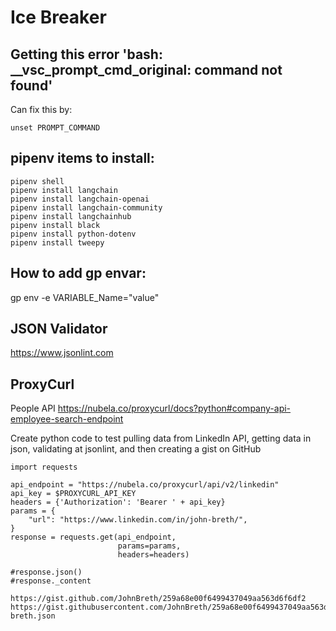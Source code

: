 # Ice Breaker

## Getting this error 'bash: __vsc_prompt_cmd_original: command not found'

Can fix this by:
```
unset PROMPT_COMMAND
```

## pipenv items to install:

```
pipenv shell
pipenv install langchain
pipenv install langchain-openai
pipenv install langchain-community
pipenv install langchainhub
pipenv install black
pipenv install python-dotenv
pipenv install tweepy
```

## How to add gp envar:

gp env -e VARIABLE_Name="value"

## JSON Validator

https://www.jsonlint.com

## ProxyCurl

People API
https://nubela.co/proxycurl/docs?python#company-api-employee-search-endpoint

Create python code to test pulling data from LinkedIn API, getting data in json, validating at jsonlint, and then creating a gist on GitHub
```
import requests

api_endpoint = "https://nubela.co/proxycurl/api/v2/linkedin"
api_key = $PROXYCURL_API_KEY
headers = {'Authorization': 'Bearer ' + api_key}
params = {
    "url": "https://www.linkedin.com/in/john-breth/",
}
response = requests.get(api_endpoint,
                        params=params,
                        headers=headers)

#response.json()
#response._content

https://gist.github.com/JohnBreth/259a68e00f6499437049aa563d6f6df2
https://gist.githubusercontent.com/JohnBreth/259a68e00f6499437049aa563d6f6df2/raw/f37cf281874e2d11baf17d61786475c677f6f4db/john-breth.json

```
